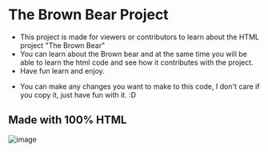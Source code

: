 # The Brown Bear Project
- This project is made for viewers or contributors to learn about the HTML project "The Brown Bear"
- You can learn about the Brown bear and at the same time you will be able to learn the html code and see how it contributes with the project.
- Have fun learn and enjoy.

* You can make any changes you want to make to this code, I don't care if you copy it, just have fun with it. :D
 ## Made with 100% HTML
 
![image](https://github.com/Slept66/The-Brown-Bear-Project-HTML/assets/148169522/54d68541-3274-402a-9789-79fad4042784)
